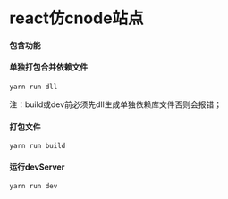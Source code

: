 # react仿cnode站点

#### 包含功能


#### 单独打包合并依赖文件

```
yarn run dll
```

注：build或dev前必须先dll生成单独依赖库文件否则会报错；

#### 打包文件

```
yarn run build
```

#### 运行devServer

```
yarn run dev
```
